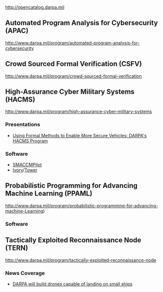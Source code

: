 http://opencatalog.darpa.mil

Automated Program Analysis for Cybersecurity (APAC)
---------------------------------------------------

http://www.darpa.mil/program/automated-program-analysis-for-cybersecurity

Crowd Sourced Formal Verification (CSFV)
----------------------------------------

http://www.darpa.mil/program/crowd-sourced-formal-verification

High-Assurance Cyber Military Systems (HACMS)
---------------------------------------------

http://www.darpa.mil/program/high-assurance-cyber-military-systems

### Presentations

* [Using Formal Methods to Enable More Secure Vehicles: DARPA's HACMS Program](https://www.youtube.com/watch?v=B8uod-RUiAE)

### Software

* [SMACCMPilot](http://smaccmpilot.org)
* [Ivory](http://ivorylang.org)/[Tower](http://ivorylang.org/tower-overview.html)

Probabilistic Programming for Advancing Machine Learning (PPAML)
----------------------------------------------------------------

http://www.darpa.mil/program/probabilistic-programming-for-advancing-machine-Learning)

### Software

Tactically Exploited Reconnaissance Node (TERN)
-----------------------------------------------

http://www.darpa.mil/program/tactically-exploited-reconnaissance-node

### News Coverage

* [DARPA will build drones capable of landing on small ships](http://www.regaltribune.com/darpa-will-build-drones-capable-of-landing-on-small-ships/24812/)
